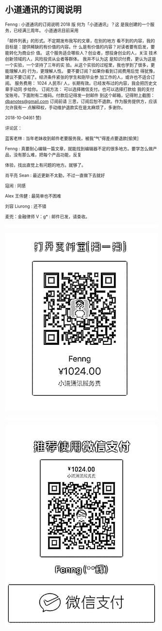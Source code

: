 # 小道通讯的订阅说明

Fenng : 小道通讯的订阅说明 2018 版 何为「小道通讯」？这 是我创建的一个服务，已经满三周年。 小道通讯目前采用

「邮件列表」的形式。不定期发布我写的文章，在别的地方 看不到的内容，我的目标是：提供稀缺的有价值的内容。什 么是有价值的内容？对读者要有启发，要能转化为商业价 值。 这个服务适合哪些人？创业者，想投身创业的人，关注 技术创新领域的人，风险投资从业者等群体。 我并不认为这 是知识付费，更认为这是一个实验，一个坚持了三年的实 验。从这个实验的过程里，我也学到了很多，更能理解人的 行为，更理解人性。 要不要订阅？如果你看到订阅费用后觉 得犹豫，建议不要订阅了。经济条件紧张的学生和刚毕业参 加工作的人，或许也不适合订阅。 服务费用： 1024 人民币/ 人，长期有效。已经发布过的内容，我会把历史文章手动同 步给你。 订阅方法： 可以选择微信支付。也可以选择打款给 我的支付宝账号。下面附有二维码。付款后记得发一封邮件 到这个邮箱，记得附上截图： dbanotes@gmail.com 订阅前请 三思，订阅后恕不退款。作为服务提供方，应该允许我有一 点解释权，手动维护退款实在是太麻烦了，多谢你。

2018-10-04(61 赞)

评论区：

蓝客老林 : 当年老妹收到邮件老要服务我，被我“气”得差点要退款[偷笑]

Fenng : 真要耐心编辑一篇文章，就能找到编辑器不足的很多地方。要学怎么做产品，没有那么难，把每个产品功能，反复

体验，找出直觉上有问题的地方。就够了。

肖平亮 Sean : 最近更新不太勤，不过一直做下去就好

寇闹 : 同感

Alex 王伟健 : 最简单也不困难

刘容 Liurong : 还不错

麦兜：金融律师 V：g* : 邮件已发，请查收。

![image](img/Image_025.png)

![image](img/Image_026.png)

![image](img/Image_027.png)

![image](img/Image_028.png)